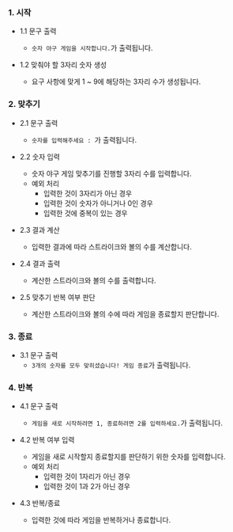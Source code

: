 ### 1. 시작

- 1.1 문구 출력
	- `숫자 야구 게임을 시작합니다.`가 출력됩니다.

- 1.2 맞춰야 할 3자리 숫자 생성
	- 요구 사항에 맞게 1 ~ 9에 해당하는 3자리 수가 생성됩니다.

### 2. 맞추기

- 2.1 문구 출력
	- `숫자를 입력해주세요 : `가 출력됩니다.

- 2.2 숫자 입력
	- 숫자 야구 게임 맞추기를 진행할 3자리 수를 입력합니다.
	- 예외 처리
		- 입력한 것이 3자리가 아닌 경우
		- 입력한 것이 숫자가 아니거나 0인 경우
		- 입력한 것에 중복이 있는 경우

- 2.3 결과 계산
	- 입력한 결과에 따라 스트라이크와 볼의 수를 계산합니다.
	
- 2.4 결과 출력
	- 계산한 스트라이크와 볼의 수를 출력합니다.

- 2.5 맞추기 반복 여부 판단
	- 계산한 스트라이크와 볼의 수에 따라 게임을 종료할지 판단합니다.
	
### 3. 종료

- 3.1 문구 출력
	- `3개의 숫자를 모두 맞히셨습니다! 게임 종료`가 출력됩니다.

### 4. 반복

- 4.1 문구 출력
	- `게임을 새로 시작하려면 1, 종료하려면 2를 입력하세요.`가 출력됩니다.

- 4.2 반복 여부 입력
	- 게임을 새로 시작할지 종료할지를 판단하기 위한 숫자를 입력합니다.
	- 예외 처리
		- 입력한 것이 1자리가 아닌 경우
		- 입력한 것이 1과 2가 아닌 경우

- 4.3 반복/종료
	- 입력한 것에 따라 게임을 반복하거나 종료합니다.